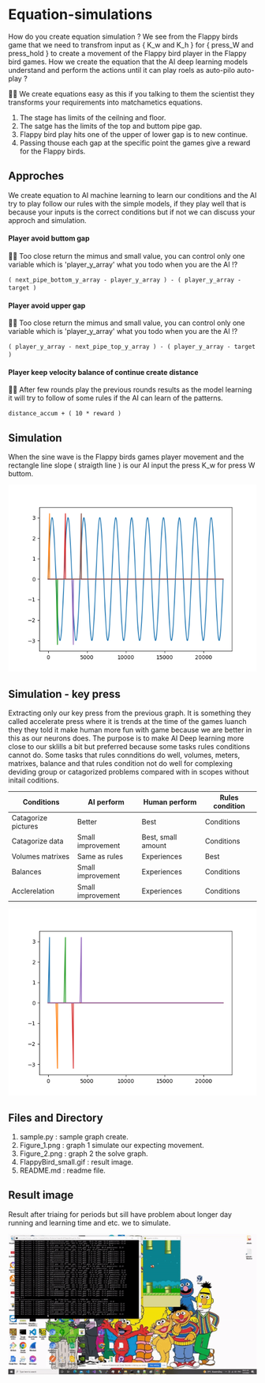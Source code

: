 # Equation-simulations
How do you create equation simulation ? We see from the Flappy birds game that we need to transfrom input as { K_w and K_h } for { press_W and press_hold } to create a movement of the Flappy bird player in the Flappy bird games. How we create the equation that the AI deep learning models understand and perform the actions until it can play roels as auto-pilo auto-play ?

👧💬 We create equations easy as this if you talking to them the scientist they transforms your requirements into matchametics equations.
1. The stage has limits of the ceilning and floor.
2. The satge has the limits of the top and buttom pipe gap.
3. Flappy bird play hits one of the upper of lower gap is to new continue.
4. Passing thouse each gap at the specific point the games give a reward for the Flappy birds.

## Approches ##

We create equation to AI machine learning to learn our conditions and the AI try to play follow our rules with the simple models, if they play well that is because your inputs is the correct conditions but if not we can discuss your approch and simulation.

#### Player avoid buttom gap ####

👧💬 Too close return the mimus and small value, you can control only one variable which is 'player_y_array' what you todo when you are the AI !?
```
( next_pipe_bottom_y_array - player_y_array ) - ( player_y_array - target )
```

#### Player avoid upper gap ####

👧💬 Too close return the mimus and small value, you can control only one variable which is 'player_y_array' what you todo when you are the AI !?
```
( player_y_array - next_pipe_top_y_array ) - ( player_y_array - target )
```

#### Player keep velocity balance of continue create distance ####

👧💬 After few rounds play the previous rounds results as the model learning it will try to follow of some rules if the AI can learn of the patterns.
```
distance_accum + ( 10 * reward )
```

## Simulation ##

When the sine wave is the Flappy birds games player movement and the rectangle line slope ( straigth line ) is our AI input the press K_w for press W buttom.

![Alt text](https://github.com/jkaewprateep/Equation-simulations/blob/main/Figure_1.png?raw=true "Title")

## Simulation - key press ##

Extracting only our key press from the previous graph. It is something they called accelerate press where it is trends at the time of the games luanch they they told it make human more fun with game because we are better in this as our neurons does. The purpose is to make AI Deep learning more close to our sklills a bit but preferred because some tasks rules conditions cannot do. Some tasks that rules connditions do well, volumes, meters, matrixes, balance and that rules condition not do well for complexing deviding group or catagorized problems compared with in scopes without initail coditions.

| Conditions | AI perform | Human perform | Rules condition |
| --- | --- | --- | --- |
| Catagorize pictures | Better | Best | Conditions |
| Catagorize data | Small improvement | Best, small amount | Conditions |
| Volumes matrixes | Same as rules | Experiences | Best |
| Balances | Small improvement | Experiences | Conditions |
| Acclerelation | Small improvement | Experiences | Conditions |

![Alt text](https://github.com/jkaewprateep/Equation-simulations/blob/main/Figure_2.png?raw=true "Title")

## Files and Directory ##

1. sample.py : sample graph create.
2. Figure_1.png : graph 1 simulate our expecting movement.
3. Figure_2.png : graph 2 the solve graph.
4. FlappyBird_small.gif : result image.
5. README.md : readme file.

## Result image ##

Result after triaing for periods but sill have problem about longer day running and learning time and etc. we to simulate.

![Alt text](https://github.com/jkaewprateep/Equation-simulations/blob/main/FlappyBird_small.gif?raw=true "Title")

